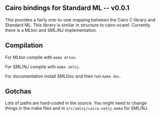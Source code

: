 
Cairo bindings for Standard ML -- v0.0.1
---

This provides a fairly one-to-one mapping between the Cairo C
library and Standard ML. This library is similar in structure to
cairo-ocaml. Currently there is a MLton and SML/NJ implementation.


Compilation
---

For MLton compile with `make mlton`.

For SML/NJ compile with `make smlnj`.

For documentation install SMLDoc and then run `make doc`.


Gotchas
---

Lots of paths are hard-coded in the source. You might need to change
things in the make files and in `src/smlnj/cairo-smlnj.make` for
SML/NJ.
